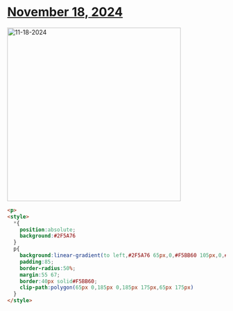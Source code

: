 # [November 18, 2024](https://cssbattle.dev/play/3lKAPxi77EBZdEFZURsc)

<img src="https://firebasestorage.googleapis.com/v0/b/cssbattleapp.appspot.com/o/user%2Fe6YbeBahWNPT7VpE2rE2p85byxa2%2Ftargets%2Ftarget_fHY1WOB@2x.png?alt=media" width="400" alt="11-18-2024" />

```html
<p>
<style>
  *{
    position:absolute;
    background:#2F5A76
  }
  p{
    background:linear-gradient(to left,#2F5A76 65px,0,#F5BB60 105px,0,#2F5A76);
    padding:85;
    border-radius:50%;
    margin:55 67;
    border:40px solid#F5BB60;
    clip-path:polygon(65px 0,185px 0,185px 175px,65px 175px)
  }
</style>
```

